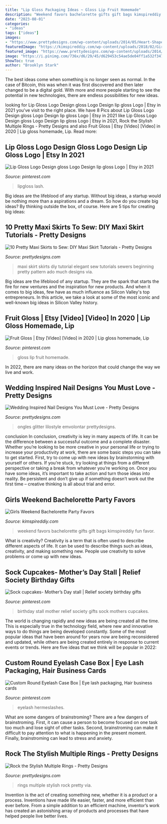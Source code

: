 ```yaml
---
title: "Lip Gloss Packaging Ideas ~ Gloss Lip Fruit Homemade"
description: "Weekend favors bachelorette gifts gift bags kimspireddiy fun favor"
date: "2023-08-01"
categories:
- "ideas"
tags: ["ideas"]
images:
- "https://www.prettydesigns.com/wp-content/uploads/2014/05/Heart-Shape-Nails.jpg"
featuredImage: "https://kimspireddiy.com/wp-content/uploads/2018/02/Girls-Weekend-Bachelorette-Party-Favors-1.jpg"
featured_image: "https://www.prettydesigns.com/wp-content/uploads/2014/05/Heart-Shape-Nails.jpg"
image: "https://i.pinimg.com/736x/d6/29/45/d629453c54ae5de04ff1a532f3472384.jpg"
ShowToc: true
author: "Brooklyn Stark"
---
```



The best ideas come when something is no longer seen as normal. In the case of Bitcoin, this was when it was first discovered and then later changed to be a digital gold. With more and more people starting to see the potential in new technologies, there are endless possibilities for new ideas.

	

		
looking for Lip Gloss Logo Design gloss Logo Design lip gloss Logo | Etsy in 2021 you've visit to the right place. We have 8 Pics about Lip Gloss Logo Design gloss Logo Design lip gloss Logo | Etsy in 2021 like Lip Gloss Logo Design gloss Logo Design lip gloss Logo | Etsy in 2021, Rock the Stylish Multiple Rings - Pretty Designs and also Fruit Gloss | Etsy [Video] [Video] in 2020 | Lip gloss homemade, Lip. Read more:
		
    
## Lip Gloss Logo Design Gloss Logo Design Lip Gloss Logo | Etsy In 2021

<img loading=lazy src="https://i.pinimg.com/736x/d6/29/45/d629453c54ae5de04ff1a532f3472384.jpg" onerror="this.onerror=null;this.src='https://tse2.mm.bing.net/th?id=OIP.fSSHZG1gjWxtBd1jjnmnvAHaFu&amp;pid=15.1';" alt="Lip Gloss Logo Design gloss Logo Design lip gloss Logo | Etsy in 2021">

_Source: pinterest.com_

>lipgloss lash. 

	

Big ideas are the lifeblood of any startup. Without big ideas, a startup would be nothing more than a aspirations and a dream. So how do you create big ideas? By thinking outside the box, of course. Here are 5 tips for creating big ideas: 

    
## 10 Pretty Maxi Skirts To Sew: DIY Maxi Skirt Tutorials - Pretty Designs

<img loading=lazy src="https://www.prettydesigns.com/wp-content/uploads/2014/05/Elegant-Maxi-Skirt.jpg" onerror="this.onerror=null;this.src='https://tse4.mm.bing.net/th?id=OIP.hm2FKOTlvWj4HqfIiUoYcAHaLG&amp;pid=15.1';" alt="10 Pretty Maxi Skirts to Sew: DIY Maxi Skirt Tutorials - Pretty Designs">

_Source: prettydesigns.com_

>maxi skirt skirts diy tutorial elegant sew tutorials sewers beginning pretty pattern ado much designs via. 

	

Big ideas are the lifeblood of any startup. They are the spark that starts the fire for new ventures and the inspiration for new products. And when it comes to big ideas, few have as much influence as Silicon Valley's top entrepreneurs. In this article, we take a look at some of the most iconic and well-known big ideas in Silicon Valley history.

    
## Fruit Gloss | Etsy [Video] [Video] In 2020 | Lip Gloss Homemade, Lip

<img loading=lazy src="https://i.pinimg.com/736x/ca/6f/82/ca6f82d008b81284b57381c77561af12.jpg" onerror="this.onerror=null;this.src='https://tse3.mm.bing.net/th?id=OIP.KmKtnlxX8by0GcrB6GfbyAHaNK&amp;pid=15.1';" alt="Fruit Gloss | Etsy [Video] [Video] in 2020 | Lip gloss homemade, Lip">

_Source: pinterest.com_

>gloss lip fruit homemade. 

	

In 2022, there are many ideas on the horizon that could change the way we live and work.

    
## Wedding Inspired Nail Designs You Must Love - Pretty Designs

<img loading=lazy src="https://www.prettydesigns.com/wp-content/uploads/2014/05/Heart-Shape-Nails.jpg" onerror="this.onerror=null;this.src='https://tse4.mm.bing.net/th?id=OIP.X_cNl67EjJiAvQJAsJMTtAHaJ4&amp;pid=15.1';" alt="Wedding Inspired Nail Designs You Must Love - Pretty Designs">

_Source: prettydesigns.com_

>ongles glitter lilostyle emvolontar prettydesigns. 

	

conclusion
In conclusion, creativity is key in many aspects of life. It can be the difference between a successful outcome and a complete disaster. Whether you’re looking to be more creative in your personal life or trying to increase your productivity at work, there are some basic steps you can take to get started.
First, try to come up with new ideas by brainstorming with yourself or others. If you’re stuck, try looking at things from a different perspective or taking a break from whatever you’re working on. Once you have some ideas, it’s important to take action and turn those ideas into reality. Be persistent and don’t give up if something doesn’t work out the first time – creative thinking is all about trial and error.

    
## Girls Weekend Bachelorette Party Favors

<img loading=lazy src="https://kimspireddiy.com/wp-content/uploads/2018/02/Girls-Weekend-Bachelorette-Party-Favors-1.jpg" onerror="this.onerror=null;this.src='https://tse3.mm.bing.net/th?id=OIP.MaDNwQvFVxuYU5Hph_iIOwHaPH&amp;pid=15.1';" alt="Girls Weekend Bachelorette Party Favors">

_Source: kimspireddiy.com_

>weekend favors bachelorette gifts gift bags kimspireddiy fun favor. 

	

What is creativity?
Creativity is a term that is often used to describe different aspects of life. It can be used to describe things such as ideas, creativity, and making something new. People use creativity to solve problems or come up with new ideas.

    
## Sock Cupcakes- Mother’s Day Stall | Relief Society Birthday Gifts

<img loading=lazy src="https://i.pinimg.com/736x/50/a2/30/50a23025ca39850f1567c7503c8139ba.jpg" onerror="this.onerror=null;this.src='https://tse4.mm.bing.net/th?id=OIP.Uo3s8BMbp_ReM9yfz7NQsAHaJ3&amp;pid=15.1';" alt="Sock cupcakes- Mother’s Day stall | Relief society birthday gifts">

_Source: pinterest.com_

>birthday stall mother relief society gifts sock mothers cupcakes. 

	

The world is changing rapidly and new ideas are being created all the time. This is especially true in the technology field, where new and innovative ways to do things are being developed constantly. Some of the most popular ideas that have been around for years now are being reconsidered and updated, while others are being created entirely in response to current events or trends. Here are five ideas that we think will be popular in 2022:

    
## Custom Round Eyelash Case Box | Eye Lash Packaging, Hair Business Cards

<img loading=lazy src="https://i.pinimg.com/736x/ea/d7/65/ead765985a0ef7f57efb3cd52ef07753.jpg" onerror="this.onerror=null;this.src='https://tse4.mm.bing.net/th?id=OIP.LBe9d1-CeWCaI1phHlkRvwHaHa&amp;pid=15.1';" alt="Custom Round Eyelash Case Box | Eye lash packaging, Hair business cards">

_Source: pinterest.com_

>eyelash hermeslashes. 

	

What are some dangers of brainstroming?
There are a few dangers of brainstroming. First, it can cause a person to become focused on one task too much and lose sight of other tasks. Second, brainstroming can make it difficult to pay attention to what is happening in the present moment. Finally, brainstroming can lead to stress and anxiety.

    
## Rock The Stylish Multiple Rings - Pretty Designs

<img loading=lazy src="http://www.prettydesigns.com/wp-content/uploads/2014/05/Beautiful-Multiple-Rings.jpg" onerror="this.onerror=null;this.src='https://tse4.mm.bing.net/th?id=OIP.CUql1_TM4P4xpgrPz6rMmAHaE7&amp;pid=15.1';" alt="Rock the Stylish Multiple Rings - Pretty Designs">

_Source: prettydesigns.com_

>rings multiple stylish rock pretty via. 

	

Invention is the act of creating something new, whether it is a product or a process. Inventions have made life easier, faster, and more efficient than ever before. From a simple addition to an efficient machine, inventor’s work has created an astonishing array of products and processes that have helped people live better lives.

